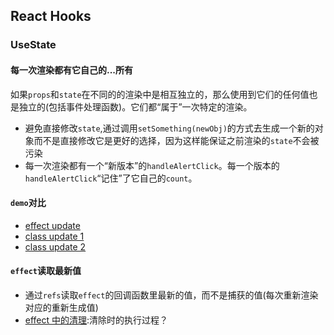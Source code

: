 ## React Hooks
### UseState

#### 每一次渲染都有它自己的...所有
如果`props`和`state`在不同的的渲染中是相互独立的，那么使用到它们的任何值也是独立的(包括事件处理函数)。它们都“属于”一次特定的渲染。

* 避免直接修改`state`,通过调用`setSomething(newObj)`的方式去生成一个新的对象而不是直接修改它是更好的选择，因为这样能保证之前渲染的`state`不会被污染
* 每一次渲染都有一个“新版本”的`handleAlertClick`。每一个版本的`handleAlertClick`“记住”了它自己的`count`。


#### `demo`对比
* [effect update](https://codesandbox.io/s/lyx20m1ol)
* [class update 1](https://codesandbox.io/s/kkymzwjqz3)
* [class update 2](https://codesandbox.io/s/w7vjo07055)

#### `effect`读取最新值
* 通过`refs`读取`effect`的回调函数里最新的值，而不是捕获的值(每次重新渲染对应的重新生成值)
* [effect 中的清理](https://overreacted.io/zh-hans/a-complete-guide-to-useeffect/#%E9%82%A3effect%E4%B8%AD%E7%9A%84%E6%B8%85%E7%90%86%E5%8F%88%E6%98%AF%E6%80%8E%E6%A0%B7%E7%9A%84%E5%91%A2%EF%BC%9F):清除时的执行过程？
